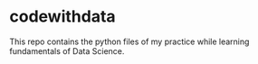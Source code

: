 # codewithdata
This repo contains the python files of my practice while learning fundamentals of Data Science.

